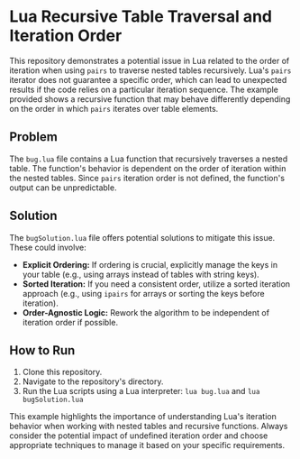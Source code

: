 # Lua Recursive Table Traversal and Iteration Order

This repository demonstrates a potential issue in Lua related to the order of iteration when using `pairs` to traverse nested tables recursively.  Lua's `pairs` iterator does not guarantee a specific order, which can lead to unexpected results if the code relies on a particular iteration sequence.  The example provided shows a recursive function that may behave differently depending on the order in which `pairs` iterates over table elements.

## Problem

The `bug.lua` file contains a Lua function that recursively traverses a nested table.  The function's behavior is dependent on the order of iteration within the nested tables. Since `pairs` iteration order is not defined, the function's output can be unpredictable.

## Solution

The `bugSolution.lua` file offers potential solutions to mitigate this issue. These could involve:

* **Explicit Ordering:** If ordering is crucial, explicitly manage the keys in your table (e.g., using arrays instead of tables with string keys).
* **Sorted Iteration:** If you need a consistent order, utilize a sorted iteration approach (e.g., using `ipairs` for arrays or sorting the keys before iteration).
* **Order-Agnostic Logic:**  Rework the algorithm to be independent of iteration order if possible.

## How to Run

1.  Clone this repository.
2.  Navigate to the repository's directory.
3.  Run the Lua scripts using a Lua interpreter: `lua bug.lua` and `lua bugSolution.lua`

This example highlights the importance of understanding Lua's iteration behavior when working with nested tables and recursive functions. Always consider the potential impact of undefined iteration order and choose appropriate techniques to manage it based on your specific requirements.